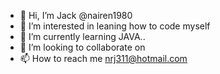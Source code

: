 - 👋 Hi, I’m  Jack @nairen1980
- 👀 I’m interested in leaning how to code myself
- 🌱 I’m currently learning JAVA..
- 💞️ I’m looking to collaborate on 
- 📫 How to reach me  nrj311@hotmail.com 

<!---
nairen1980/nairen1980 is a ✨ special ✨ repository because its `README.md` (this file) appears on your GitHub profile.
You can click the Preview link to take a look at your changes.
--->
